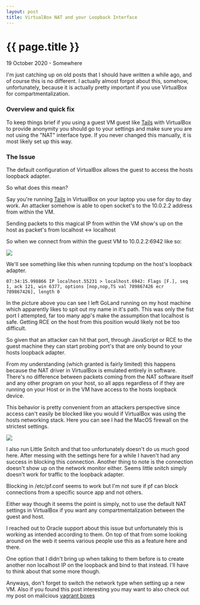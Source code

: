 ```yaml
---
layout: post
title: VirtualBox NAT and your Loopback Interface
---
```


{{ page.title }}
================

<p class="meta">19 October 2020 - Somewhere</p>
I'm just catching up on old posts that I should have written a while ago, and of course this is no different. I actually almost forgot about this, somehow, unfortunately, because it is actually pretty important if you use VirtualBox for compartmentalization.

###  Overview and quick fix

To keep things brief if you using a guest VM guest like [Tails](https://tails.boum.org/) with VirtualBox to provide anonymity you should go to your settings and make sure you are not using the "NAT" interface type. If you never changed this manually, it is most likely set up this way.

###  The Issue

The default configuration of VirtualBox allows the guest to access the hosts loopback adapter.

So what does this mean?

Say you're running [Tails](https://tails.boum.org/) in VirtualBox on your laptop you use for day to day work. An attacker somehow is able to open socket's to the 10.0.2.2 address from within the VM.

Sending packets to this magical IP from within the VM show's up on the host as packet's from localhost <-> localhost

So when we connect from within the guest VM to 10.0.2.2:6942 like so:

<img src="{{site.baseurl}}/images/tails.png">

We'll see something like this when running tcpdump on the host's loopback adapter.

```
07:34:15.998866 IP localhost.55231 > localhost.6942: Flags [F.], seq 1, ack 121, win 6377, options [nop,nop,TS val 789867426 ecr 789867426], length 0
```

In the picture above you can see I left GoLand running on my host machine which apparently likes to spit out my name in it's path. This was only the fist port I attempted, far too many app's make the assumption that localhost is safe. Getting RCE on the host from this position would likely not be too difficult.

So given that an attacker can hit that port, through JavaScript or RCE to the guest machine they can start probing port's that are only bound to your hosts loopback adapter. 

From my understanding (which granted is fairly limited) this happens because the NAT driver in VirtualBox is emulated entirely in software. There's no difference between packets coming from the NAT software itself and any other program on your host, so all apps regardless of if they are running on your Host or in the VM have access to the hosts loopback device.

This behavior is pretty convenient from an attackers perspective since access can't easily be blocked like you would if VirtualBox was using the hosts networking stack. Here you can see I had the MacOS firewall on the strictest settings.

<img src="{{site.baseurl}}/images/macos_firewall.png">

I also run Little Snitch and that too unfortunately doesn't do us much good here. After messing with the settings here for a while I haven't had any success in blocking this connection. Another thing to note is the connection doesn't show up on the network monitor either. Seems little snitch simply doesn't work for traffic to the loopback adapter.

Blocking in /etc/pf.conf seems to work but I'm not sure if pf can block connections from a specific source app and not others.

Either way though it seems the point is simply, not to use the default NAT settings in VirtualBox if you want any compartmentalization between the guest and host.

I reached out to Oracle support about this issue but unfortunately this is working as intended according to them. On top of that from some looking around on the web it seems various people use this as a feature here and there.

One option that I didn't bring up when talking to them before is to create another non localhost IP on the loopback and bind to that instead. I'll have to think about that some more though.

Anyways, don't forget to switch the network type when setting up a new VM. Also if you found this post interesting you may want to also check out my post on malicious [vagrant boxes](https://blog.ryanjarv.sh/2019/06/08/malicious-vagrant-boxes.html)
